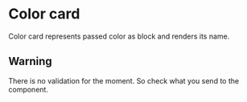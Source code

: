 # Color card

Color card represents passed color as block and renders its name.

## Warning

There is no validation for the moment. So check what you send to the component.
